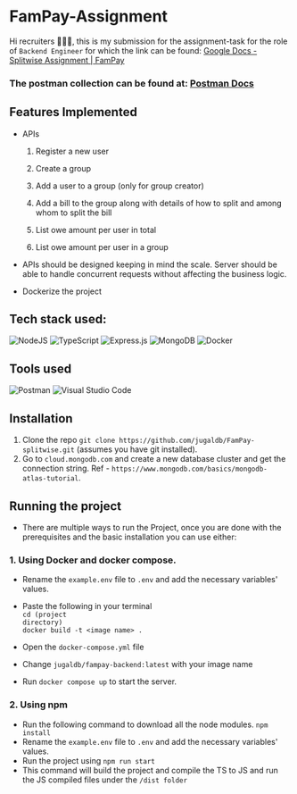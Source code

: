# FamPay-Assignment

Hi recruiters 🙋🏻‍♂️, this is my submission for the assignment-task for the role of ```Backend Engineer``` for which the link can be found: [Google Docs - Splitwise Assignment | FamPay](https://docs.google.com/document/d/1jGCBfXgj32cvw9Sgctue_ZDpNErJRxlzsAM7qRWWXhY/edit#)



### The postman collection can be found at: [Postman Docs](https://documenter.getpostman.com/view/10968840/VUqrPd4s)

## Features Implemented
- APIs
  1. Register a new user

  2. Create a group

  3. Add a user to a group (only for group creator)

  4. Add a bill to the group along with details of how to split and among whom to split the bill

  5. List owe amount per user in total

  6. List owe amount per user in a group

- APIs should be designed keeping in mind the scale. Server should be able to handle concurrent requests without affecting the business logic.
- Dockerize the project

  
## Tech stack used:

![NodeJS](https://img.shields.io/badge/node.js-6DA55F?style=for-the-badge&logo=node.js&logoColor=white)
![TypeScript](https://img.shields.io/badge/typescript-%23007ACC.svg?style=for-the-badge&logo=typescript&logoColor=white)
![Express.js](https://img.shields.io/badge/express.js-%23404d59.svg?style=for-the-badge&logo=express&logoColor=%2361DAFB)
![MongoDB](https://img.shields.io/badge/MongoDB-%234ea94b.svg?style=for-the-badge&logo=mongodb&logoColor=white)
![Docker](https://img.shields.io/badge/docker-%230db7ed.svg?style=for-the-badge&logo=docker&logoColor=white)

## Tools used
![Postman](https://img.shields.io/badge/Postman-FF6C37?style=for-the-badge&logo=postman&logoColor=white)
![Visual Studio Code](https://img.shields.io/badge/Visual%20Studio%20Code-0078d7.svg?style=for-the-badge&logo=visual-studio-code&logoColor=white)

## Installation

1. Clone the repo ```git clone https://github.com/jugaldb/FamPay-splitwise.git``` (assumes you have git installed).
2. Go to  ```cloud.mongodb.com``` and create a new database cluster and get the connection string. Ref - ```https://www.mongodb.com/basics/mongodb-atlas-tutorial```.

## Running the project
- There are multiple ways to run the Project, once you are done with the prerequisites and the basic installation you can use either:

### 1. Using Docker and docker compose.
- Rename the ```example.env``` file to ```.env``` and add the necessary variables' values.
- Paste the following in your terminal <br>
<code>cd (project directory)</code><br>
```docker build -t <image name> .```<br>

- Open the ```docker-compose.yml``` file <br>
- Change ```jugaldb/fampay-backend:latest``` with your  image name
- Run ```docker compose up``` to start the server.


### 2. Using npm

- Run the following command to download all the node modules.
```npm install```
- Rename the ```example.env``` file to ```.env``` and add the necessary variables' values.
- Run the project using 
```npm run start```
- This command will build the project and compile the TS to JS and run the JS compiled files under the ```/dist folder```

